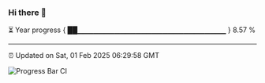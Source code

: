 ### Hi there 👋

⏳ Year progress { ██▁▁▁▁▁▁▁▁▁▁▁▁▁▁▁▁▁▁▁▁▁▁▁▁▁▁▁▁ } 8.57 %

---

⏰ Updated on Sat, 01 Feb 2025 06:29:58 GMT

![Progress Bar CI](https://github.com/DhruviPatel157/GitHub-Actions-Demo/workflows/Progress%20Bar%20CI/badge.svg)
